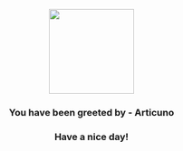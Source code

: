 <p align="center">
    <img src="https://raw.githubusercontent.com/PokeAPI/sprites/master/sprites/pokemon/144.png" width="150" height="150">
</p>
<h3 align="center">You have been greeted by - <b>Articuno</b></h3>
<h3 align="center">Have a nice day!</h3>
